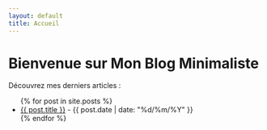 ```yaml
---
layout: default
title: Accueil
---
```


# Bienvenue sur Mon Blog Minimaliste

Découvrez mes derniers articles :

<ul>
  {% for post in site.posts %}
    <li>
      <a href="{{ post.url | relative_url }}">{{ post.title }}</a> - {{ post.date | date: "%d/%m/%Y" }}
    </li>
  {% endfor %}
</ul>
